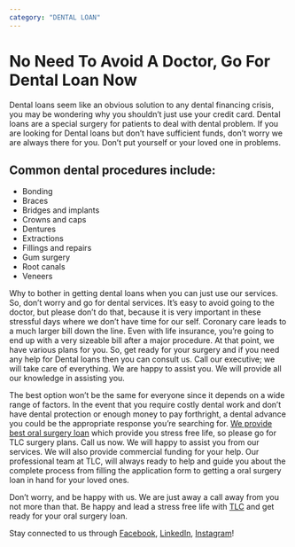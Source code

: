 ```yaml
---
category: "DENTAL LOAN"
---
```


# No Need To Avoid A Doctor, Go For Dental Loan Now

Dental loans seem like an obvious solution to any dental financing crisis, you may be wondering why you shouldn’t just use your credit card. Dental loans are a special surgery for patients to deal with dental problem. If you are looking for Dental loans but don’t have sufficient funds, don’t worry we are always there for you. Don’t put yourself or your loved one in problems.

## Common dental procedures include:

- Bonding
- Braces
- Bridges and implants
- Crowns and caps
- Dentures
- Extractions
- Fillings and repairs
- Gum surgery
- Root canals
- Veneers

Why to bother in getting dental loans when you can just use our services. So, don’t worry and go for dental services. It’s easy to avoid going to the doctor, but please don’t do that, because it is very important in these stressful days where we don’t have time for our self. Coronary care leads to a much larger bill down the line. Even with life insurance, you’re going to end up with a very sizeable bill after a major procedure. At that point, we have various plans for you. So, get ready for your surgery and if you need any help for Dental loans then you can consult us. Call our executive; we will take care of everything. We are happy to assist you. We will provide all our knowledge in assisting you.

The best option won’t be the same for everyone since it depends on a wide range of factors. In the event that you require costly dental work and don’t have dental protection or enough money to pay forthright, a dental advance you could be the appropriate response you’re searching for. [We provide best oral surgery loan](https://tlc.com.au/dental-surgery-loan-best-financing-option/) which provide you stress free life, so please go for TLC surgery plans. Call us now. We will happy to assist you from our services. We will also provide commercial funding for your help. Our professional team at TLC, will always ready to help and guide you about the complete process from filling the application form to getting a oral surgery loan in hand for your loved ones.

Don’t worry, and be happy with us. We are just away a call away from you not more than that. Be happy and lead a stress free life with [TLC](https://tlc.com.au/) and get ready for your oral surgery loan.

Stay connected to us through [Facebook](https://www.facebook.com/totallifestylecredit/), [LinkedIn](https://www.linkedin.com/company/tlc-total-lifestyle-credit/), [Instagram](https://www.instagram.com/tlc.aus/)!
